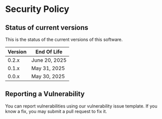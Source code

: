 # Security Policy

## Status of current versions

This is the status of the current versions of this software.

| Version | End Of Life
| ------- |  -------------- 
| 0.2.x   | June 20, 2025
| 0.1.x   | May 31, 2025
| 0.0.x   | May 30, 2025

## Reporting a Vulnerability

You can report vulnerabilities using our vulnerability issue template. If you know a fix, you may submit a pull request to fix it.
